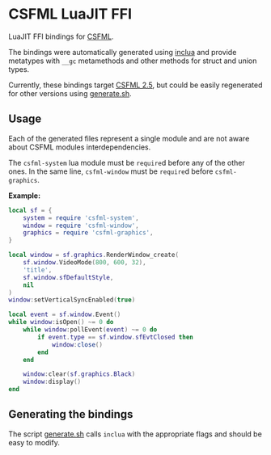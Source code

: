 # CSFML LuaJIT FFI
LuaJIT FFI bindings for [CSFML](https://github.com/SFML/CSFML).

The bindings were automatically generated using [inclua](https://github.com/gilzoide/inclua)
and provide metatypes with `__gc` metamethods and other methods for struct and union types.

Currently, these bindings target [CSFML 2.5](https://github.com/SFML/CSFML/tree/2.5),
but could be easily regenerated for other versions using [generate.sh](generate.sh).

## Usage
Each of the generated files represent a single module and are not aware about
CSFML modules interdependencies.

The `csfml-system` lua module must be `require`d before any of the other ones.
In the same line, `csfml-window` must be `require`d before `csfml-graphics`.

**Example:**

```lua
local sf = {
    system = require 'csfml-system',
    window = require 'csfml-window',
    graphics = require 'csfml-graphics',
}

local window = sf.graphics.RenderWindow_create(
    sf.window.VideoMode(800, 600, 32),
    'title',
    sf.window.sfDefaultStyle,
    nil
)
window:setVerticalSyncEnabled(true)

local event = sf.window.Event()
while window:isOpen() ~= 0 do
    while window:pollEvent(event) ~= 0 do
        if event.type == sf.window.sfEvtClosed then
            window:close()
        end
    end

    window:clear(sf.graphics.Black)
    window:display()
end
```


## Generating the bindings
The script [generate.sh](generate.sh) calls `inclua` with the appropriate flags
and should be easy to modify.

